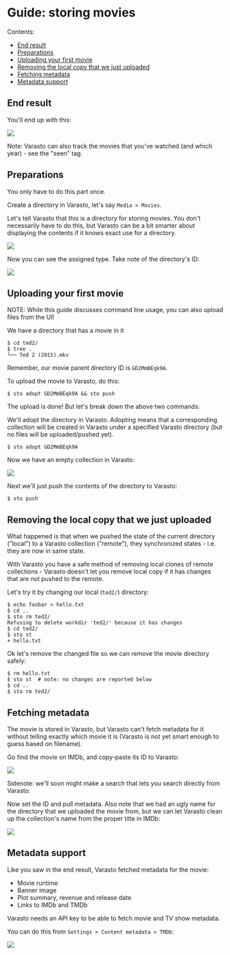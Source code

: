 Guide: storing movies
=====================

Contents:

- [End result](#end-result)
- [Preparations](#preparations)
- [Uploading your first movie](#uploading-your-first-movie)
- [Removing the local copy that we just uploaded](#removing-the-local-copy-that-we-just-uploaded)
- [Fetching metadata](#fetching-metadata)
- [Metadata support](#metadata-support)


End result
----------

You'll end up with this:

![](guide_storing-movies-endresult.png)

Note: Varasto can also track the movies that you've watched (and which year) - see the "seen" tag.


Preparations
------------

You only have to do this part once.

Create a directory in Varasto, let's say `Media > Movies`.

Let's tell Varasto that this is a directory for storing movies. You don't necessarily have
to do this, but Varasto can be a bit smarter about displaying the contents if it knows exact
use for a directory.

![](guide_storing-movies-directorytype.png)

Now you can see the assigned type. Take note of the directory's ID:

![](guide_storing-movies-directoryid.png)


Uploading your first movie
--------------------------

NOTE: While this guide discusses command line usage, you can also upload files from the UI!

We have a directory that has a movie in it

```
$ cd ted2/
$ tree .
└── Ted 2 (2015).mkv
```

Remember, our movie parent directory ID is `GD2MmBEqk9A`.

To upload the movie to Varasto, do this:

```
$ sto adopt GD2MmBEqk9A && sto push
```

The upload is done! But let's break down the above two commands:

We'll adopt the directory in Varasto. Adopting means that a corresponding collection will
be created in Varasto under a specified Varasto directory (but no files will be
uploaded/pushed yet).

```
$ sto adopt GD2MmBEqk9A
```

Now we have an empty collection in Varasto:

![](guide_storing-movies-adoption.png)

Next we'll just push the contents of the directory to Varasto:

```
$ sto push
```

Removing the local copy that we just uploaded
---------------------------------------------

What happened is that when we pushed the state of the current directory ("local") to a
Varasto collection ("remote"), they synchronized states - i.e. they are now in same state.

With Varasto you have a safe method of removing local clones of remote collections - Varasto
doesn't let you remove local copy if it has changes that are not pushed to the remote.

Let's try it by changing our local (`ted2/`) directory:

```
$ echo foobar > hello.txt
$ cd ..
$ sto rm ted2/
Refusing to delete workdir 'ted2/' because it has changes
$ cd ted2/
$ sto st
+ hello.txt
```

Ok let's remove the changed file so we can remove the movie directory safely:

```
$ rm hello.txt
$ sto st  # note: no changes are reported below
$ cd ..
$ sto rm ted2/
```


Fetching metadata
-----------------

The movie is stored in Varasto, but Varasto can't fetch metadata for it without telling
exactly which movie it is (Varasto is not yet smart enough to guess based on filename).

Go find the movie on IMDb, and copy-paste its ID to Varasto:

![](guide_storing-movies-imdb-id.png)

Sidenote: we'll soon might make a search that lets you search directly from Varasto.

Now set the ID and pull metadata. Also note that we had an ugly name for the directory
that we uploaded the movie from, but we can let Varasto clean up the collection's name
from the proper title in IMDb:

![](guide_storing-movies-pull-metadata.png)


Metadata support
----------------

Like you saw in the end result, Varasto fetched metadata for the movie:

- Movie runtime
- Banner image
- Plot summary, revenue and release date
- Links to IMDb and TMDb

Varasto needs an API key to be able to fetch movie and TV show metadata.

You can do this from `Settings > Content metadata > TMDb`:

![](guide_storing-movies-tmdb-apikey.png)
